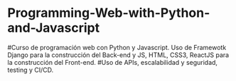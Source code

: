 # Programming-Web-with-Python-and-Javascript

#Curso de programación web con Python y Javascript. Uso de Framewotk Django para la construcción del Back-end y JS, HTML, CSS3, ReactJS para la construcción del Front-end.
#Uso de APIs, escalabilidad y seguridad, testing y CI/CD.
